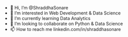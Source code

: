 - 👋 Hi, I’m @ShraddhaSonare
- 👀 I’m interested in Web Development & Data Science
- 🌱 I’m currently learning Data Analytics
- 💞️ I’m looking to collaborate on Python & Data Science
- 📫 How to reach me linkedin.com/in/shraddhasonare
